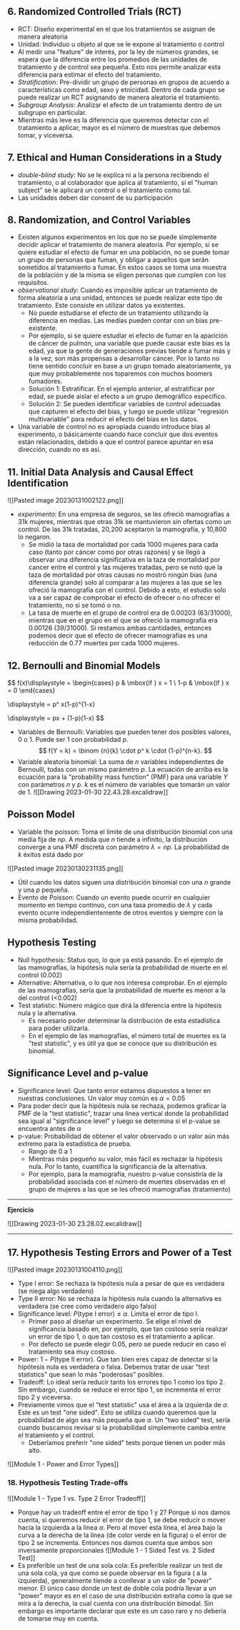 ## 6. Randomized Controlled Trials (RCT)

- RCT: Diseño experimental en el que los tratamientos se asignan de manera aleatoria
- Unidad: Individuo u objeto al que se le expone al tratamiento o control
- Al medir una "feature" de interés, por la ley de números grandes, se espera que la diferencia entre los promedios de las unidades de tratamiento y de control sea pequeña. Esto nos permite analizar esta diferencia para estimar el efecto del tratamiento. 
- *Stratification*: Pre-dividir un grupo de personas en grupos de acuerdo a características como edad, sexo y etnicidad. Dentro de cada grupo se puede realizar un RCT asignando de manera aleatoria el tratamiento.
- *Subgroup Analysis*: Analizar el efecto de un tratamiento dentro de un subgrupo en particular. 
- Mientras más leve es la diferencia que queremos detectar con el tratamiento a aplicar, mayor es el número de muestras que debemos tomar, y viceversa.

## 7. Ethical and Human Considerations in a Study

- *double-blind study*: No se le explica ni a la persona recibiendo el tratamiento, o al colaborador que aplica al tratamiento, si el "human subject" se le aplicará un control o el tratamiento como tal.
- Las unidades deben dar consent de su participación

## 8. Randomization, and Control Variables

- Existen algunos experimentos en los que no se puede simplemente decidir aplicar el tratamiento de manera aleatoria. Por ejemplo, si se quiere estudiar el efecto de fumar en una población, no se puede tomar un grupo de personas que fuman, y obligar a aquellos que serán sometidos al tratamiento a fumar. En estos casos se toma una muestra de la población y de la misma se eligen personas que cumplen con los requisitos.
- *observational study*: Cuando es imposible aplicar un tratamiento de forma aleatoria a una unidad, entonces se puede realizar este tipo de tratamiento. Este consiste en utilizar datos ya existentes.
	- No puede estudiarse el efecto de un tratamiento utilizando la diferencia en medias. Las medias pueden contar con un bias pre-existente. 
	- Por ejemplo, si se quiere estudiar el efecto de fumar en la aparición de cáncer de pulmón, una variable que puede causar este bias es la edad, ya que la gente de generaciones previas tiende a fumar más y a la vez, son más propensas a desarrollar cáncer. Por lo tanto no tiene sentido concluir en base a un grupo tomado aleatoriamente, ya que muy probablemente nos toparemos con muchos boomers fumadores.
	- Solución 1: Estratificar. En el ejemplo anterior, al estratificar por edad, se puede aislar el efecto a un grupo demográfico específico.
	- Solución 2: Se pueden identificar variables de control adecuadas que capturen el efecto del bias, y luego se puede utilizar "regresión multivariable" para reducir el efecto del bias en los datos.
 - Una variable de control no es apropiada cuando introduce bias al experimento, o básicamente cuando hace concluir que dos eventos están relacionados, debido a que el control parece apuntar en esa dirección, cuando no es así.
 
## 11. Initial Data Analysis and Causal Effect Identification


![[Pasted image 20230131002122.png]]

- *experimento*: En una empresa de seguros, se les ofreció mamografías a 31k mujeres, mientras que otras 31k se mantuvieron sin ofertas como un control. De las 31k tratadas, 20,200 aceptaron la mamografía, y 10,800 lo negaron. 
	- Se midió la tasa de mortalidad por cada 1000 mujeres para cada caso (tanto por cáncer como por otras razones) y se llegó a observar una diferencia significativa en la taza de mortalidad por cancer entre el control y las mujeres tratadas, pero se notó que la taza de mortalidad por otras causas no mostró ningún bias (una diferencia grande) solo al comparar a las mujeres a las que se les ofreció la mamografía con el control. Debido a esto, el estudio solo va a ser capaz de comprobar el efecto de ofrecer o no ofrecer el tratamiento, no si se tomó o no. 
	 - La tasa de muerte en el grupo de control era de 0.00203 (63/31000), mientras que en el grupo en el que se ofreció la mamografía era 0.00126 (39/31000). Si restamos ambas cantidades, entonces podemos decir que el efecto de ofrecer mamografías es una reducción de 0.77 muertes por cada 1000 mujeres.

## 12. Bernoulli and Binomial Models

$$
f(x)\displaystyle = \begin{cases}  p &  \mbox{if } x = 1 \\ 1-p &  \mbox{if } x = 0 \end{cases}

\displaystyle = p^ x(1-p)^{1-x}

\displaystyle = px + (1-p)(1-x)
$$
- Variables de Bernoulli: Variables que pueden tener dos posibles valores, 0 o 1. Puede ser 1 con probabilidad $p$.
$$
f(Y = k) = \binom {n}{k} \cdot p^ k \cdot (1-p)^{n-k}.
$$
- Variable aleatoria binomial: La suma de $n$ variables independientes de Bernoulli, todas con un mismo parámetro $p$.  La ecuación de arriba es la ecuación para la "probability mass function" (PMF) para una variable $Y$ con parámetros $n$ y $p$. $k$ es el número de variables que tomarán un valor de 1.
![[Drawing 2023-01-30 22.43.28.excalidraw]]

## Poisson Model

- Variable the poisson: Toma el límite de una distribución binomial con una media fija de $np$. A medida que $n$ tiende a infinito, la distribución converge a una PMF discreta con parámetro $\lambda=np$. La probabilidad de $k$ éxitos está dado por

![[Pasted image 20230130231135.png]]
- Útil cuando los datos siguen una distribución binomial con una $n$ grande y una $p$ pequeña.
- Evento de Poisson: Cuando un evento puede ocurrir en cualquier momento en tiempo continuo, con una tasa promedio de $\lambda$ y cada evento ocurre independientemente de otros eventos y siempre con la misma probabilidad.

## Hypothesis Testing

- Null hypothesis: Status quo, lo que ya está pasando. En el ejemplo de las mamografías, la hipótesis nula sería la probabilidad de muerte en el control (0.002)
- Alternative: Alternativa, o lo que nos interesa comprobar. En el ejemplo de las mamografías, sería que la probabilidad de muerte es menor a la del control (<0.002)
- Test statistic: Número mágico que dirá la diferencia entre la hipótesis nula y la alternativa. 
	- Es necesario poder determinar la distribución de esta estadística para poder utilizarla. 
	- En el ejemplo de las mamografías, el número total de muertes es la "test statistic", y es útil ya que se conoce que su distribución es binomial.

## Significance Level and p-value

- Significance level: Que tanto error estamos dispuestos a tener en nuestras conclusiones. Un valor muy común es $\alpha=0.05$
- Para poder decir que la hipótesis nula se rechaza, podemos graficar la PMF de la "test statistic", trazar una línea vertical donde la probabilidad sea igual al "significance level" y luego se determina si el p-value se encuentra antes de $\alpha$
- p-value: Probabilidad de obtener el valor observado o un valor aún más extremo para la estadística de prueba.
	- Rango de 0 a 1
	- Mientras más pequeño su valor, más fácil es rechazar la hipótesis nula. Por lo tanto, cuantifica la significancia de la alternativa.
	 - Por ejemplo, para la mamografía, nuestro p-value consistiría de la probabilidad asociada con el número de muertes observadas en el grupo de mujeres a las que se les ofreció mamografías (tratamiento)

----

**Ejercicio**

![[Drawing 2023-01-30 23.28.02.excalidraw]]

-----

## 17. Hypothesis Testing Errors and Power of a Test

![[Pasted image 20230131004110.png]]
- Type I error: Se rechaza la hipótesis nula a pesar de que es verdadera (se niega algo verdadero)
- Type II error: No se rechaza la hipótesis nula cuando la alternativa es verdadera (se cree como verdadero algo falso)
- Significance level: $P(\text{type I error}) \leq \alpha$. Limita el error de tipo I. 
	- Primer paso al diseñar un experimento. Se elige el nivel de significancia basado en, por ejemplo, que tan costoso sería realizar un error de tipo 1, o que tan costoso es el tratamiento a aplicar.
	- Por defecto se puede elegir 0.05, pero se puede reducir en caso el tratamiento sea muy costoso.
- Power: $1 - P(\text{type II error})$. Que tan bien eres capaz de detectar si la hipótesis nula es verdadera o falsa. Debemos tratar de usar "test statistics" que sean lo más "poderosas" posibles.
- Tradeoff: Lo ideal sería reducir tanto los errores tipo 1 como los tipo 2. Sin embargo, cuando se reduce el error tipo 1, se incrementa el error tipo 2 y viceversa.
- Previamente vimos que el "test statistic" usa el área a la izquierda de $\alpha$. Este es un test "one sided". Esto se utiliza cuando queremos que la probabilidad de algo sea más pequeña que $\alpha$. Un "two sided" test, sería cuando buscamos revisar si la probabilidad simplemente cambia entre el tratamiento y el control.
	- Deberíamos preferir "one sided" tests porque tienen un poder más alto.

 ![[Module 1 - Power and Error Types]]

### 18. Hypothesis Testing Trade-offs 

![[Module 1 - Type 1 vs. Type 2 Error Tradeoff]]
- Porque hay un tradeoff entre el error de tipo 1 y 2? Porque si nos damos cuenta, si queremos reducir el error de tipo 1, se debe reducir o mover hacia la izquierda a la línea $\alpha$. Pero al mover esta línea, el área bajo la curva a la derecha de la línea (de color verde en la figura) o el error de tipo 2 se incrementa. Entonces nos damos cuenta que ambos son inversamente proporcionales
![[Module 1 - 1 Sided Test vs. 2 Sided Test]]
- Es preferible un test de una sola cola: Es preferible realizar un test de una sola cola, ya que como se puede observar en la figura ( a la izquierda), generalmente tiende a conllevar a un valor de "power" menor. El único caso donde un test de doble cola podría llevar a un "power" mayor es en el caso de una distribución extraña como la que se mira a la derecha, la cual cuenta con una distribución bimodal. Sin embargo es importante declarar que este es un caso raro y no debería de tomarse muy en cuenta.